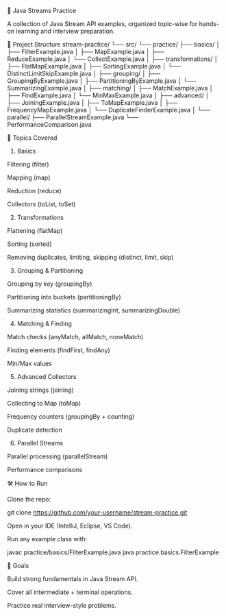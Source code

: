 🚀 Java Streams Practice

A collection of Java Stream API examples, organized topic-wise for hands-on learning and interview preparation.

📂 Project Structure
stream-practice/
 └── src/
     └── practice/
         ├── basics/
         │    ├── FilterExample.java
         │    ├── MapExample.java
         │    ├── ReduceExample.java
         │    └── CollectExample.java
         │
         ├── transformations/
         │    ├── FlatMapExample.java
         │    ├── SortingExample.java
         │    └── DistinctLimitSkipExample.java
         │
         ├── grouping/
         │    ├── GroupingByExample.java
         │    ├── PartitioningByExample.java
         │    └── SummarizingExample.java
         │
         ├── matching/
         │    ├── MatchExample.java
         │    ├── FindExample.java
         │    └── MinMaxExample.java
         │
         ├── advanced/
         │    ├── JoiningExample.java
         │    ├── ToMapExample.java
         │    ├── FrequencyMapExample.java
         │    └── DuplicateFinderExample.java
         │
         └── parallel/
              ├── ParallelStreamExample.java
              └── PerformanceComparison.java

📍 Topics Covered
1. Basics

Filtering (filter)

Mapping (map)

Reduction (reduce)

Collectors (toList, toSet)

2. Transformations

Flattening (flatMap)

Sorting (sorted)

Removing duplicates, limiting, skipping (distinct, limit, skip)

3. Grouping & Partitioning

Grouping by key (groupingBy)

Partitioning into buckets (partitioningBy)

Summarizing statistics (summarizingInt, summarizingDouble)

4. Matching & Finding

Match checks (anyMatch, allMatch, noneMatch)

Finding elements (findFirst, findAny)

Min/Max values

5. Advanced Collectors

Joining strings (joining)

Collecting to Map (toMap)

Frequency counters (groupingBy + counting)

Duplicate detection

6. Parallel Streams

Parallel processing (parallelStream)

Performance comparisons

🛠️ How to Run

Clone the repo:

git clone https://github.com/your-username/stream-practice.git


Open in your IDE (IntelliJ, Eclipse, VS Code).

Run any example class with:

javac practice/basics/FilterExample.java
java practice.basics.FilterExample

🎯 Goals

Build strong fundamentals in Java Stream API.

Cover all intermediate + terminal operations.

Practice real interview-style problems.
